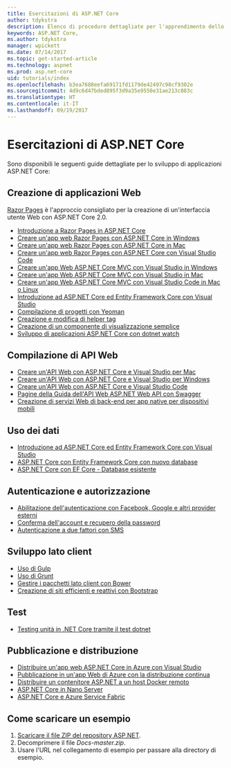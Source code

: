 ```yaml
---
title: Esercitazioni di ASP.NET Core
author: tdykstra
description: Elenco di procedure dettagliate per l'apprendimento dello sviluppo di applicazioni ASP.NET Core.
keywords: ASP.NET Core,
ms.author: tdykstra
manager: wpickett
ms.date: 07/14/2017
ms.topic: get-started-article
ms.technology: aspnet
ms.prod: asp.net-core
uid: tutorials/index
ms.openlocfilehash: b3ea7688eefa69171fd1179de42497c98cf9302e
ms.sourcegitcommit: 4d9c6d47bded895f3d9a35e9550e31ae213c083c
ms.translationtype: HT
ms.contentlocale: it-IT
ms.lasthandoff: 09/19/2017
---
```

# <a name="aspnet-core-tutorials"></a>Esercitazioni di ASP.NET Core

Sono disponibili le seguenti guide dettagliate per lo sviluppo di applicazioni ASP.NET Core:

## <a name="building-web-applications"></a>Creazione di applicazioni Web

[Razor Pages](xref:mvc/razor-pages/index) è l'approccio consigliato per la creazione di un'interfaccia utente Web con ASP.NET Core 2.0.

* [Introduzione a Razor Pages in ASP.NET Core](xref:mvc/razor-pages/index)
* [Creare un'app web Razor Pages con ASP.NET Core in Windows](xref:tutorials/razor-pages/index)
* [Creare un'app web Razor Pages con ASP.NET Core in Mac](xref:tutorials/razor-pages-mac/index)  
* [Creare un'app web Razor Pages con ASP.NET Core con Visual Studio Code](xref:tutorials/razor-pages-vsc/index) 
* [Creare un'app Web ASP.NET Core MVC con Visual Studio in Windows](first-mvc-app/index.md)
* [Creare un'app Web ASP.NET Core MVC con Visual Studio in Mac](first-mvc-app-mac/index.md)
* [Creare un'app Web ASP.NET Core MVC con Visual Studio Code in Mac o Linux](first-mvc-app-xplat/index.md)
* [Introduzione ad ASP.NET Core ed Entity Framework Core con Visual Studio](../data/ef-mvc/index.md)
* [Compilazione di progetti con Yeoman](../client-side/yeoman.md)
* [Creazione e modifica di helper tag](../mvc/views/tag-helpers/authoring.md)
* [Creazione di un componente di visualizzazione semplice](../mvc/views/view-components.md#walkthrough-creating-a-simple-view-component)
* [Sviluppo di applicazioni ASP.NET Core con dotnet watch](dotnet-watch.md)

## <a name="building-web-apis"></a>Compilazione di API Web
* [Creare un'API Web con ASP.NET Core e Visual Studio per Mac](xref:tutorials/first-web-api-mac)
* [Creare un'API Web con ASP.NET Core e Visual Studio per Windows](first-web-api.md)
* [Creare un'API Web con ASP.NET Core e Visual Studio Code](web-api-vsc.md)
* [Pagine della Guida dell'API Web ASP.NET Web API con Swagger](web-api-help-pages-using-swagger.md)
* [Creazione di servizi Web di back-end per app native per dispositivi mobili](../mobile/native-mobile-backend.md)

## <a name="working-with-data"></a>Uso dei dati
* [Introduzione ad ASP.NET Core ed Entity Framework Core con Visual Studio](../data/ef-mvc/index.md)
* [ASP.NET Core con Entity Framework Core con nuovo database](https://docs.microsoft.com/ef/core/get-started/aspnetcore/new-db)
* [ASP.NET Core con EF Core - Database esistente](https://docs.microsoft.com/ef/core/get-started/aspnetcore/existing-db)

## <a name="authentication-and-authorization"></a>Autenticazione e autorizzazione
* [Abilitazione dell'autenticazione con Facebook, Google e altri provider esterni](../security/authentication/social/index.md)
* [Conferma dell'account e recupero della password](../security/authentication/accconfirm.md)
* [Autenticazione a due fattori con SMS](../security/authentication/2fa.md)

## <a name="client-side-development"></a>Sviluppo lato client
* [Uso di Gulp](../client-side/using-gulp.md)
* [Uso di Grunt](../client-side/using-grunt.md)
* [Gestire i pacchetti lato client con Bower](../client-side/bower.md)
* [Creazione di siti efficienti e reattivi con Bootstrap](../client-side/bootstrap.md)

## <a name="testing"></a>Test
* [Testing unità in .NET Core tramite il test dotnet](https://docs.microsoft.com/dotnet/articles/core/testing/unit-testing-with-dotnet-test)

## <a name="publishing-and-deployment"></a>Pubblicazione e distribuzione
* [Distribuire un'app web ASP.NET Core in Azure con Visual Studio](publish-to-azure-webapp-using-vs.md)
* [Pubblicazione in un'app Web di Azure con la distribuzione continua](../publishing/azure-continuous-deployment.md)
* [Distribuire un contenitore ASP.NET a un host Docker remoto](https://docs.microsoft.com/azure/vs-azure-tools-docker-hosting-web-apps-in-docker)
* [ASP.NET Core in Nano Server](nano-server.md)
* [ASP.NET Core e Azure Service Fabric](https://docs.microsoft.com/azure/service-fabric/service-fabric-add-a-web-frontend)

<a name="download"></a> 
## <a name="how-to-download-a-sample"></a>Come scaricare un esempio
1. [Scaricare il file ZIP del repository ASP.NET](https://codeload.github.com/aspnet/Docs/zip/master).
1. Decomprimere il file *Docs-master.zip*.
1. Usare l'URL nel collegamento di esempio per passare alla directory di esempio. 

